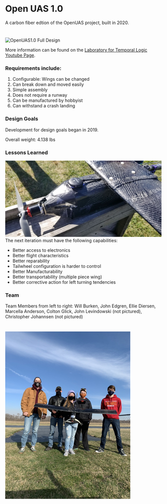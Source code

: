 # Open UAS 1.0 

A carbon fiber edtion of the OpenUAS project, built in 2020.
#
<img src="./2021-10-17_11-44_1.jpg" alt="OpenUAS1.0 Full Design" style="width:600px;"/>

More information can be found on the [Laboratory for Temporal Logic Youtube Page](https://www.youtube.com/watch?v=xZF81fSSzbI).
### Requirements include:

1. Configurable: Wings can be changed
2. Can break down and moved easily
3. Simple assembly
4. Does not require a runway
5. Can be manufactured by hobbyist
6. Can withstand a crash landing

### Design Goals
Development for design goals began in 2019.

Overall weight: 4.138 lbs

### Lessons Learned
<img src="./OpenUAS1.jpeg" alt="OpenUAS 1.0 Completed" style="width:500px;"/>\
The next iteration must have the following capabilities:
- Better access to electronics
- Better flight characteristics
- Better reparability
- Tailwheel configuration is harder to control
- Better Manufacturability
- Better transportability (multiple piece wing)
- Better corrective action for left turning tendencies

### Team 
Team Members from left to right: Will Burken, John Edgren, Ellie Diersen, Marcella Anderson, Colton Glick, John Levindowski (not pictured), Christopher Johannsen (not pictured)
#
<img src="./IMG1455694518271186034.jpg" alt="OpenUAS 1.0 Team" style="width:400px;"/>

